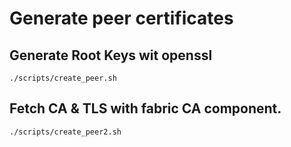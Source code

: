 # Generate peer certificates

## Generate Root Keys wit openssl
```
./scripts/create_peer.sh
```

## Fetch CA & TLS with fabric CA component.
```
./scripts/create_peer2.sh
```
